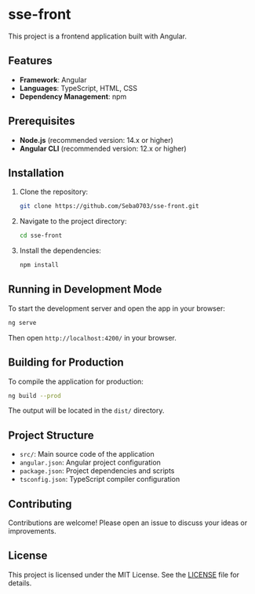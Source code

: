 
# sse-front

This project is a frontend application built with Angular.

## Features

- **Framework**: Angular  
- **Languages**: TypeScript, HTML, CSS  
- **Dependency Management**: npm  

## Prerequisites

- **Node.js** (recommended version: 14.x or higher)  
- **Angular CLI** (recommended version: 12.x or higher)  

## Installation

1. Clone the repository:
   ```bash
   git clone https://github.com/Seba0703/sse-front.git
   ```

2. Navigate to the project directory:
   ```bash
   cd sse-front
   ```

3. Install the dependencies:
   ```bash
   npm install
   ```

## Running in Development Mode

To start the development server and open the app in your browser:

```bash
ng serve
```

Then open `http://localhost:4200/` in your browser.

## Building for Production

To compile the application for production:

```bash
ng build --prod
```

The output will be located in the `dist/` directory.

## Project Structure

- `src/`: Main source code of the application  
- `angular.json`: Angular project configuration  
- `package.json`: Project dependencies and scripts  
- `tsconfig.json`: TypeScript compiler configuration  

## Contributing

Contributions are welcome! Please open an issue to discuss your ideas or improvements.

## License

This project is licensed under the MIT License. See the [LICENSE](LICENSE) file for details.
